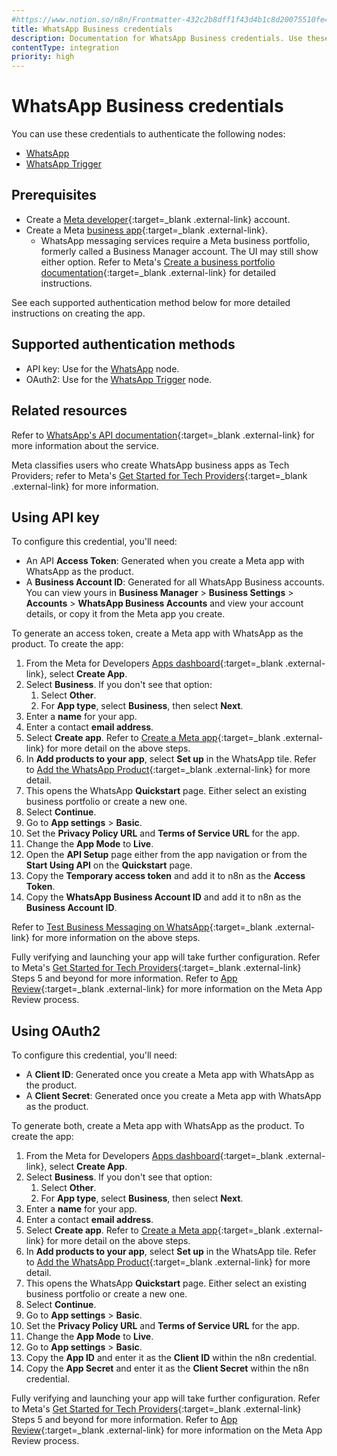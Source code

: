 ```yaml
---
#https://www.notion.so/n8n/Frontmatter-432c2b8dff1f43d4b1c8d20075510fe4
title: WhatsApp Business credentials
description: Documentation for WhatsApp Business credentials. Use these credentials to authenticate WhatsApp Business in n8n, a workflow automation platform.
contentType: integration
priority: high
---
```


# WhatsApp Business credentials

You can use these credentials to authenticate the following nodes:

- [WhatsApp](/integrations/builtin/app-nodes/n8n-nodes-base.whatsapp/)
- [WhatsApp Trigger](/integrations/builtin/trigger-nodes/n8n-nodes-base.whatsapptrigger/)

## Prerequisites

- Create a [Meta developer](https://developers.facebook.com/docs/development/register){:target=_blank .external-link} account.
- Create a Meta [business app](https://developers.facebook.com/docs/development/create-an-app/){:target=_blank .external-link}.
    - WhatsApp messaging services require a Meta business portfolio, formerly called a Business Manager account. The UI may still show either option. Refer to Meta's [Create a business portfolio documentation](https://www.facebook.com/business/help/1710077379203657?id=180505742745347){:target=_blank .external-link} for detailed instructions.

See each supported authentication method below for more detailed instructions on creating the app.

## Supported authentication methods

- API key: Use for the [WhatsApp](/integrations/builtin/app-nodes/n8n-nodes-base.whatsapp/) node.
- OAuth2: Use for the [WhatsApp Trigger](/integrations/builtin/trigger-nodes/n8n-nodes-base.whatsapptrigger/) node.

## Related resources

Refer to [WhatsApp's API documentation](https://developers.facebook.com/docs/whatsapp/#platform-apis){:target=_blank .external-link} for more information about the service.

Meta classifies users who create WhatsApp business apps as Tech Providers; refer to Meta's [Get Started for Tech Providers](https://developers.facebook.com/docs/whatsapp/solution-providers/get-started-for-tech-providers){:target=_blank .external-link} for more information.

## Using API key

To configure this credential, you'll need:

- An API **Access Token**: Generated when you create a Meta app with WhatsApp as the product.
- A **Business Account ID**: Generated for all WhatsApp Business accounts. You can view yours in **Business Manager** > **Business Settings** > **Accounts** > **WhatsApp Business Accounts** and view your account details, or copy it from the Meta app you create.

To generate an access token, create a Meta app with WhatsApp as the product. To create the app:

1. From the Meta for Developers [Apps dashboard](https://developers.facebook.com/apps/){:target=_blank .external-link}, select **Create App**.
2. Select **Business**. If you don't see that option:
    1. Select **Other**.
    2. For **App type**, select **Business**, then select **Next**.
3. Enter a **name** for your app.
4. Enter a contact **email address**.
5. Select **Create app**. Refer to [Create a Meta app](https://developers.facebook.com/docs/whatsapp/solution-providers/get-started-for-tech-providers#step-2--create-a-meta-app){:target=_blank .external-link} for more detail on the above steps.
6. In **Add products to your app**, select **Set up** in the WhatsApp tile. Refer to [Add the WhatsApp Product](https://developers.facebook.com/docs/whatsapp/solution-providers/get-started-for-tech-providers#step-3--add-the-whatsapp-product){:target=_blank .external-link} for more detail.
7. This opens the WhatsApp **Quickstart** page. Either select an existing business portfolio or create a new one.
8. Select **Continue**.
9. Go to **App settings** > **Basic**.
10. Set the **Privacy Policy URL** and **Terms of Service URL** for the app.
10. Change the **App Mode** to **Live**.
11. Open the **API Setup** page either from the app navigation or from the **Start Using API** on the **Quickstart** page.
12. Copy the **Temporary access token** and add it to n8n as the **Access Token**.
13. Copy the **WhatsApp Business Account ID** and add it to n8n as the **Business Account ID**.

Refer to [Test Business Messaging on WhatsApp](https://developers.facebook.com/docs/whatsapp/solution-providers/get-started-for-tech-providers#step-4--test-business-messaging-on-whatsapp){:target=_blank .external-link} for more information on the above steps.

Fully verifying and launching your app will take further configuration. Refer to Meta's [Get Started for Tech Providers](https://developers.facebook.com/docs/whatsapp/solution-providers/get-started-for-tech-providers#step-5--scale-your-solution){:target=_blank .external-link} Steps 5 and beyond for more information. Refer to [App Review](https://developers.facebook.com/docs/resp-plat-initiatives/app-review){:target=_blank .external-link} for more information on the Meta App Review process.

## Using OAuth2

To configure this credential, you'll need:

- A **Client ID**: Generated once you create a Meta app with WhatsApp as the product.
- A **Client Secret**: Generated once you create a Meta app with WhatsApp as the product.

To generate both, create a Meta app with WhatsApp as the product. To create the app:

1. From the Meta for Developers [Apps dashboard](https://developers.facebook.com/apps/){:target=_blank .external-link}, select **Create App**.
2. Select **Business**. If you don't see that option:
    1. Select **Other**.
    2. For **App type**, select **Business**, then select **Next**.
3. Enter a **name** for your app.
4. Enter a contact **email address**.
5. Select **Create app**. Refer to [Create a Meta app](https://developers.facebook.com/docs/whatsapp/solution-providers/get-started-for-tech-providers#step-2--create-a-meta-app){:target=_blank .external-link} for more detail on the above steps.
6. In **Add products to your app**, select **Set up** in the WhatsApp tile. Refer to [Add the WhatsApp Product](https://developers.facebook.com/docs/whatsapp/solution-providers/get-started-for-tech-providers#step-3--add-the-whatsapp-product){:target=_blank .external-link} for more detail.
7. This opens the WhatsApp **Quickstart** page. Either select an existing business portfolio or create a new one.
8. Select **Continue**.
9. Go to **App settings** > **Basic**.
10. Set the **Privacy Policy URL** and **Terms of Service URL** for the app.
10. Change the **App Mode** to **Live**.
11. Go to **App settings** > **Basic**.
12. Copy the **App ID** and enter it as the **Client ID** within the n8n credential.
13. Copy the **App Secret** and enter it as the **Client Secret** within the n8n credential.

Fully verifying and launching your app will take further configuration. Refer to Meta's [Get Started for Tech Providers](https://developers.facebook.com/docs/whatsapp/solution-providers/get-started-for-tech-providers#step-5--scale-your-solution){:target=_blank .external-link} Steps 5 and beyond for more information. Refer to [App Review](https://developers.facebook.com/docs/resp-plat-initiatives/app-review){:target=_blank .external-link} for more information on the Meta App Review process.
